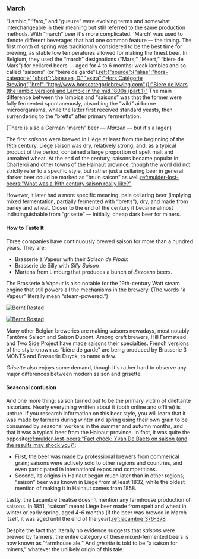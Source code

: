 ### March

“Lambic,” “faro,” and “gueuze” were evolving terms and somewhat interchangeable in their meaning but still referred to the same production methods. With “march” beer it's more complicated. 'March' was used to denote different beverages that had one common feature — the timing. The first month of spring was traditionally considered to be the best time for brewing, as stable low temperatures allowed for making the finest beer. In Belgium, they used the “march” designations (“Mars,” “Meert,” “bière de Mars”) for cellared beers — aged for 4 to 6 months: weak lambics and so-called “saisons” (or “bière de garde”).[ref:{"source":{"alias":"hors-categorie","short":"Janssen, D.","extra":"Hors Catégorie Brewing","href":"http://www.horscategoriebrewing.com"}}:"Biere de Mars (the lambic version) and Lambic in the mid 1800s (part 1)"](http://www.horscategoriebrewing.com/2015/11/biere-de-mars-lambic-version-and-lambic.html) The main difference between the lambics and “saisons” was that the former were fully fermented spontaneously, absorbing the “wild” airborne microorganisms, while the latter first received standard yeasts, then surrendering to the “bretts” after primary fermentation.

(There is also a German “march” beer — *Märzen* — but it's a lager.)

The first *saisons* were brewed in Liège at least from the beginning of the 19th century. Liège saison was dry, relatively strong, and, as a typical product of the period, contained a large proportion of spelt malt and unmalted wheat. At the end of the century, saisons became popular in Charleroi and other towns of the Hainaut province, though the word did not strictly refer to a specific style, but rather just a cellaring beer in general: darker beer could be marked as “bruin saison” as well.[ref:mulder-lost-beers:"What was a 19th century saison really like?"](https://lostbeers.com/what-was-a-19th-century-saison-really-like/)

However, it later had a more specific meaning: pale cellaring beer (implying mixed fermentation, partially fermented with “bretts”), dry, and made from barley and wheat. Closer to the end of the century it became almost indistinguishable from “grisette” — initially, cheap dark beer for miners.

#### How to Taste It

Three companies have continuously brewed saison for more than a hundred years. They are:

  * Brasserie à Vapeur with their *Saison de Pipaix*
  * Brasserie de Silly with *Silly Saison*
  * Martens from Limburg that produces a bunch of *Sezoens* beers.

The Brasserie à Vapeur is also notable for the 19th-century Watt steam engine that still powers all the mechanisms in the brewery. (The words “à Vapeur” literally mean “steam-powered.”)

[![Bernt Rostad](/img/brasserie-a-vapeur-steam-engine.jpg "The 19th-century steam-powered engine installed in the Brasserie à Vapeur")](https://www.flickr.com/photos/brostad/13146738774/in/photostream/)

[![Bernt Rostad](/img/brasserie-a-vapeur-mash-tun.jpg "The 19th-century mash tun installed in the Brasserie à Vapeur. Machinery operates on steam power.")](https://www.flickr.com/photos/brostad/13146740284/in/photostream/)

Many other Belgian breweries are making saisons nowadays, most notably Fantôme Saison and Saison Dupont. Among craft brewers, Hill Farmstead and Two Side Project have made saisons their specialties. French versions of the style known as “bière de garde” are being produced by Brasserie 3 MONTS and Brasserie Duyck, to name a few.

*Grisette* also enjoys some demand, though it's rather hard to observe any major differences between modern saison and grisette.

#### Seasonal confusion

And one more thing: saison turned out to be the primary victim of dilettante historians. Nearly everything written about it (both online and offline) is untrue. If you research information on this beer style, you will learn that it was made by farmers during winter and spring using their own grain to be consumed by seasonal workers in the summer and autumn months, and that it was a typical beer from the Hainaut province. In fact, it was quite the opposite[ref:mulder-lost-beers:"Fact check: Yvan De Baets on saison (and the results may shock you)"](https://lostbeers.com/fact-check-yvan-de-baets-on-saison-and-the-results-may-shock-you/):

  * First, the beer was made by professional brewers from commerical grain; saisons were actively sold to other regions and countries, and even participated in international expos and competitions.
  * Second, its origins in Hainaut began much later than in other regions; “saison” beer was known in Liège from at least 1832, while the oldest mention of making it in Hainaut comes from 1858.

Lastly, the Lacambre treatise doesn't mention any farmhouse production of saisons. In 1851, “saison” meant Liège beer made from spelt and wheat in winter or early spring, aged 4-6 months (if the beer was brewed in March itself, it was aged until the end of the year).[ref:lacambre:376-378]()

Despite the fact that literally no evidence suggests that *saisons* were brewed by farmers, the entire category of these mixed-fermented beers is now known as “farmhouse ale.” And *grisette* is told to be “a saison for miners,” whatever the unlikely origin of this tale.